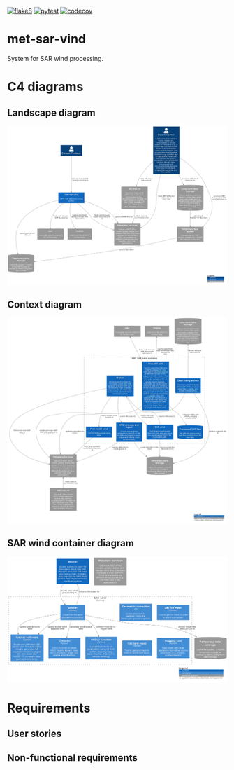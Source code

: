 [![flake8](https://github.com/metno/met-sar-vind/actions/workflows/syntax.yml/badge.svg?branch=main)](https://github.com/metno/met-sar-vind/actions/workflows/syntax.yml)
[![pytest](https://github.com/metno/met-sar-vind/actions/workflows/pytest.yml/badge.svg?branch=main)](https://github.com/metno/met-sar-vind/actions/workflows/pytest.yml)
[![codecov](https://codecov.io/gh/metno/met-sar-vind/branch/main/graph/badge.svg?token=xSG9Sg0jQ0)](https://codecov.io/gh/metno/met-sar-vind)

# met-sar-vind

System for SAR wind processing.

# C4 diagrams

## Landscape diagram

![Landscape diagram](https://github.com/metno/met-sar-vind/blob/main/puml/landscape-diagram.png)

## Context diagram

![Context diagram](https://github.com/metno/met-sar-vind/blob/main/puml/context-diagram.png)

## SAR wind container diagram

![sarwind-container-diagram](https://github.com/metno/met-sar-vind/blob/main/puml/sarwind-container-diagram.png)

# Requirements

## User stories


## Non-functional requirements

